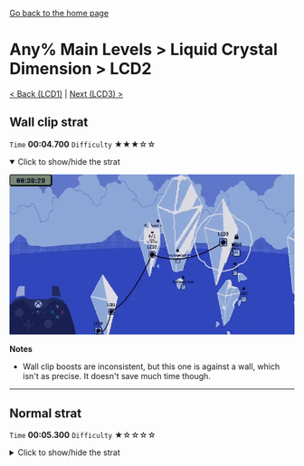 [Go back to the home page](https://github.com/Doublevil/scbspeedrun)

# Any% Main Levels > Liquid Crystal Dimension > LCD2

[< Back (LCD1)](https://github.com/Doublevil/scbspeedrun/blob/main/levels/any_ml/LCD/LCD1.md) | [Next (LCD3) >](https://github.com/Doublevil/scbspeedrun/blob/main/levels/any_ml/LCD/LCD3.md)

## Wall clip strat

`Time` **00:04.700** `Difficulty` ★★★☆☆
<details open>
  <summary>Click to show/hide the strat</summary>

  [![Strat animation](https://github.com/Doublevil/scbspeedrun/blob/main/media/levels/LCD/LCD2_WallClip.webp)](https://github.com/Doublevil/scbspeedrun/blob/main/media/levels/LCD/LCD2_WallClip.mp4?raw=true)

  **Notes**
  - Wall clip boosts are inconsistent, but this one is against a wall, which isn't as precise. It doesn't save much time though.
</details>

---
## Normal strat

`Time` **00:05.300** `Difficulty` ★☆☆☆☆
<details>
  <summary>Click to show/hide the strat</summary>

  [![Strat animation](https://github.com/Doublevil/scbspeedrun/blob/main/media/levels/LCD/LCD2_Strat.webp)](https://github.com/Doublevil/scbspeedrun/blob/main/media/levels/LCD/LCD2_Strat.mp4?raw=true)
</details>
